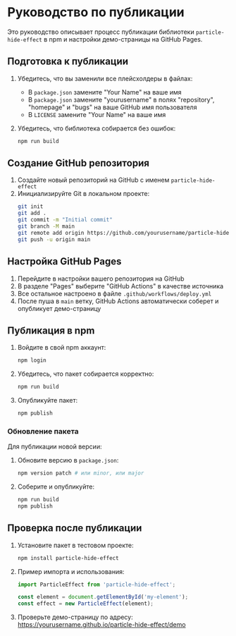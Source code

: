 # Руководство по публикации

Это руководство описывает процесс публикации библиотеки `particle-hide-effect` в npm и настройки демо-страницы на GitHub Pages.

## Подготовка к публикации

1. Убедитесь, что вы заменили все плейсхолдеры в файлах:
   - В `package.json` замените "Your Name" на ваше имя
   - В `package.json` замените "yourusername" в полях "repository", "homepage" и "bugs" на ваше GitHub имя пользователя
   - В `LICENSE` замените "Your Name" на ваше имя

2. Убедитесь, что библиотека собирается без ошибок:
   ```bash
   npm run build
   ```

## Создание GitHub репозитория

1. Создайте новый репозиторий на GitHub с именем `particle-hide-effect`
2. Инициализируйте Git в локальном проекте:
   ```bash
   git init
   git add .
   git commit -m "Initial commit"
   git branch -M main
   git remote add origin https://github.com/yourusername/particle-hide-effect.git
   git push -u origin main
   ```

## Настройка GitHub Pages

1. Перейдите в настройки вашего репозитория на GitHub
2. В разделе "Pages" выберите "GitHub Actions" в качестве источника 
3. Все остальное настроено в файле `.github/workflows/deploy.yml`
4. После пуша в `main` ветку, GitHub Actions автоматически соберет и опубликует демо-страницу

## Публикация в npm

1. Войдите в свой npm аккаунт:
   ```bash
   npm login
   ```

2. Убедитесь, что пакет собирается корректно:
   ```bash
   npm run build
   ```

3. Опубликуйте пакет:
   ```bash
   npm publish
   ```

### Обновление пакета

Для публикации новой версии:

1. Обновите версию в `package.json`:
   ```bash
   npm version patch # или minor, или major
   ```

2. Соберите и опубликуйте:
   ```bash
   npm run build
   npm publish
   ```

## Проверка после публикации

1. Установите пакет в тестовом проекте:
   ```bash
   npm install particle-hide-effect
   ```

2. Пример импорта и использования:
   ```javascript
   import ParticleEffect from 'particle-hide-effect';
   
   const element = document.getElementById('my-element');
   const effect = new ParticleEffect(element);
   ```

3. Проверьте демо-страницу по адресу: https://yourusername.github.io/particle-hide-effect/demo 